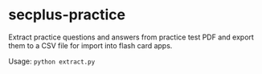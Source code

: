 # secplus-practice

Extract practice questions and answers from practice test PDF and export them to a CSV file for import into flash card apps.

Usage:
`python extract.py`
